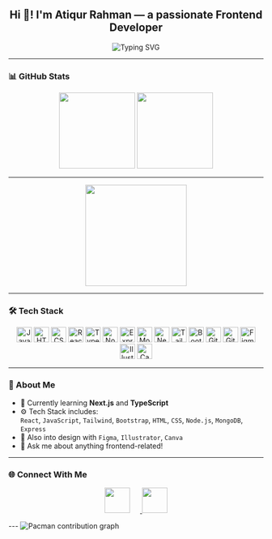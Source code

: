 <h2 align="center">Hi 👋! I'm Atiqur Rahman — a passionate Frontend Developer</h2>

<p align="center">
  <img src="https://readme-typing-svg.demolab.com?font=Fira+Code&size=20&duration=3000&pause=1000&center=true&vCenter=true&width=435&lines=I+love+clean+UI+%26+UX;React+%7C+JavaScript+%7C+TailwindCSS;Always+learning+something+new!" alt="Typing SVG" />
</p>

---



### 📊 GitHub Stats
<div align="center">
  <img src="https://github-readme-stats.vercel.app/api?username=Atiq-5&show_icons=true&theme=dracula&count_private=true" height="150" />
  <img src="https://github-readme-stats.vercel.app/api/top-langs/?username=Atiq-5&layout=compact&langs_count=6&theme=dracula" height="150" />
</div>

---


<p align="center">
  <img src="https://camo.githubusercontent.com/931c3330dd9496f5603824d9cdc3a9491571c6da661cc8a26cc3e98973bd5d3b/68747470733a2f2f63646e2e73686f706966792e636f6d2f732f66696c65732f312f303537382f333639362f313939372f742f392f6173736574732f6c6f6669626f792e6769663f763d313033343631373635323137383935383335303531363830373032323739" height="200" />
</p>

---

### 🛠 Tech Stack

<div align="center">
  <img src="https://cdn.jsdelivr.net/gh/devicons/devicon/icons/javascript/javascript-original.svg" height="30" alt="JavaScript" />
  <img src="https://cdn.jsdelivr.net/gh/devicons/devicon/icons/html5/html5-original.svg" height="30" alt="HTML5" />
  <img src="https://cdn.jsdelivr.net/gh/devicons/devicon/icons/css3/css3-original.svg" height="30" alt="CSS3" />
  <img src="https://cdn.jsdelivr.net/gh/devicons/devicon/icons/react/react-original.svg" height="30" alt="React" />
  <img src="https://cdn.jsdelivr.net/gh/devicons/devicon/icons/typescript/typescript-original.svg" height="30" alt="TypeScript" />
  <img src="https://cdn.jsdelivr.net/gh/devicons/devicon/icons/nodejs/nodejs-original.svg" height="30" alt="Node.js" />
  <img src="https://cdn.jsdelivr.net/gh/devicons/devicon/icons/express/express-original.svg" height="30" alt="Express" />
  <img src="https://cdn.jsdelivr.net/gh/devicons/devicon/icons/mongodb/mongodb-original.svg" height="30" alt="MongoDB" />
  <img src="https://cdn.jsdelivr.net/gh/devicons/devicon/icons/nextjs/nextjs-original.svg" height="30" alt="Next.js" />
  <img src="https://cdn.jsdelivr.net/gh/devicons/devicon/icons/tailwindcss/tailwindcss-original-wordmark.svg" height="30" alt="Tailwind CSS" />
  <img src="https://cdn.jsdelivr.net/gh/devicons/devicon/icons/bootstrap/bootstrap-original.svg" height="30" alt="Bootstrap" />
  <img src="https://cdn.jsdelivr.net/gh/devicons/devicon/icons/git/git-original.svg" height="30" alt="Git" />
  <img src="https://cdn.jsdelivr.net/gh/devicons/devicon/icons/github/github-original.svg" height="30" alt="GitHub" />
  <img src="https://cdn.jsdelivr.net/gh/devicons/devicon/icons/figma/figma-original.svg" height="30" alt="Figma" />
  <img src="https://cdn.jsdelivr.net/gh/devicons/devicon/icons/illustrator/illustrator-plain.svg" height="30" alt="Illustrator" />
  <img src="https://cdn.jsdelivr.net/gh/devicons/devicon/icons/canva/canva-original.svg" height="30" alt="Canva" />
</div>

---
### 🧠 About Me
- 🌱 Currently learning **Next.js** and **TypeScript**
- ⚙️ Tech Stack includes:  
  `React`, `JavaScript`, `Tailwind`, `Bootstrap`, `HTML`, `CSS`, `Node.js`, `MongoDB`, `Express`
- 🎨 Also into design with `Figma`, `Illustrator`, `Canva`
- 💬 Ask me about anything frontend-related!

---

### 🌐 Connect With Me

<p align="center">
  <a href="https://discord.com/users/atiq1320">
    <img src="https://www.svgrepo.com/show/353655/discord-icon.svg" height="50px" width="50px" style="margin-right: 20px;" />
  </a>
  <a href="https://instagram.com/not_atiq">
    <img src="https://raw.githubusercontent.com/rahuldkjain/github-profile-readme-generator/master/src/images/icons/Social/instagram.svg" height="50px" width="50px"/>
  </a>
</p>
---


<picture>
  <source media="(prefers-color-scheme: dark)" srcset="https://raw.githubusercontent.com/Atiq-5/Atiq-5/output/pacman-contribution-graph-dark.svg" src="https://raw.githubusercontent.com/Atiq-5/Atiq-5/output/pacman-contribution-graph-dark.svg">
  <source media="(prefers-color-scheme: light)" srcset="https://raw.githubusercontent.com/Atiq-5/Atiq-5/output/pacman-contribution-graph.svg" src="https://raw.githubusercontent.com/Atiq-5/Atiq-5/output/pacman-contribution-graph.svg">
  <img alt="Pacman contribution graph" src="https://raw.githubusercontent.com/Atiq-5/Atiq-5/output/pacman-contribution-graph.svg">
</picture>

